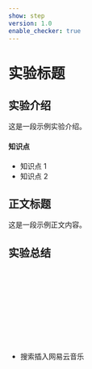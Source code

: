 ```yaml
---
show: step
version: 1.0
enable_checker: true
---
```


  # 实验标题

## 实验介绍

这是一段示例实验介绍。

#### 知识点

- 知识点 1
- 知识点 2

## 正文标题

这是一段示例正文内容。

## 实验总结

 <iframe frameborder="0" border="1"        

 　　marginwidth="0" marginheight="0"            

 　　width=250height=62

 　　src="//music.163.com/outchain/player?type=2&id=464916877&auto=1&height=60">

 </iframe>
 
 
 - 搜索插入网易云音乐
